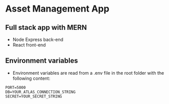 # Asset Management App

## Full stack app with MERN
- Node Express back-end
- React front-end


## Environment variables

- Environment variables are read from a .env file in the root folder with the following content:

```
PORT=5000
DB=YOUR_ATLAS_CONNECTION_STRING
SECRET=YOUR_SECRET_STRING
```
